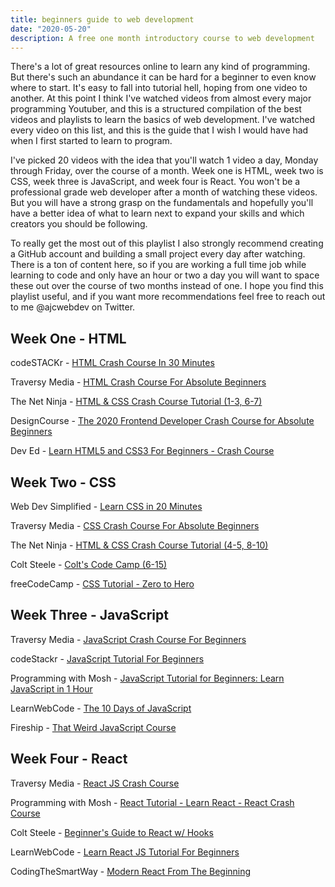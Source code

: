 ```yaml
---
title: beginners guide to web development
date: "2020-05-20"
description: A free one month introductory course to web development
---
```


There's a lot of great resources online to learn any kind of programming. But there's such an abundance it can be hard for a beginner to even know where to start. It's easy to fall into tutorial hell, hoping from one video to another. At this point I think I've watched videos from almost every major programming Youtuber, and this is a structured compilation of the best videos and playlists to learn the basics of web development. I've watched every video on this list, and this is the guide that I wish I would have had when I first started to learn to program.

I've picked 20 videos with the idea that you'll watch 1 video a day, Monday through Friday, over the course of a month. Week one is HTML, week two is CSS, week three is JavaScript, and week four is React. You won't be a professional grade web developer after a month of watching these videos. But you will have a strong grasp on the fundamentals and hopefully you'll have a better idea of what to learn next to expand your skills and which creators you should be following.

To really get the most out of this playlist I also strongly recommend creating a GitHub account and building a small project every day after watching. There is a ton of content here, so if you are working a full time job while learning to code and only have an hour or two a day you will want to space these out over the course of two months instead of one. I hope you find this playlist useful, and if you want more recommendations feel free to reach out to me @ajcwebdev on Twitter.

## Week One - HTML

codeSTACKr - [HTML Crash Course In 30 Minutes](https://www.youtube.com/watch?v=XiQ9rjaa2Ow)

Traversy Media - [HTML Crash Course For Absolute Beginners](https://www.youtube.com/watch?v=UB1O30fR-EE)

The Net Ninja - [HTML & CSS Crash Course Tutorial (1-3, 6-7)](https://www.youtube.com/playlist?list=PL4cUxeGkcC9ivBf_eKCPIAYXWzLlPAm6G)

DesignCourse - [The 2020 Frontend Developer Crash Course for Absolute Beginners](https://www.youtube.com/watch?v=QA0XpGhiz5w)

Dev Ed - [Learn HTML5 and CSS3 For Beginners - Crash Course](https://www.youtube.com/watch?v=vQWlgd7hV4A)

## Week Two - CSS

Web Dev Simplified - [Learn CSS in 20 Minutes](https://www.youtube.com/watch?v=1PnVor36_40)

Traversy Media - [CSS Crash Course For Absolute Beginners](https://www.youtube.com/watch?v=yfoY53QXEnI)

The Net Ninja - [HTML & CSS Crash Course Tutorial (4-5, 8-10)](https://www.youtube.com/playlist?list=PL4cUxeGkcC9ivBf_eKCPIAYXWzLlPAm6G)

Colt Steele - [Colt's Code Camp (6-15)](https://www.youtube.com/playlist?list=PLblA84xge2_xNtaFnZhefjFbnDrpySKD3)

freeCodeCamp - [CSS Tutorial - Zero to Hero](https://www.youtube.com/watch?v=1Rs2ND1ryYc)

## Week Three - JavaScript

Traversy Media - [JavaScript Crash Course For Beginners](https://www.youtube.com/watch?v=hdI2bqOjy3c)

codeStackr - [JavaScript Tutorial For Beginners](https://www.youtube.com/watch?v=d5ob3WAGeZE)

Programming with Mosh - [JavaScript Tutorial for Beginners: Learn JavaScript in 1 Hour](https://www.youtube.com/watch?v=W6NZfCO5SIk)

LearnWebCode - [The 10 Days of JavaScript](https://www.youtube.com/playlist?list=PLpcSpRrAaOaoIqHQddZOdbRrzr5dJtgSs)

Fireship - [That Weird JavaScript Course](https://www.youtube.com/playlist?list=PL0vfts4VzfNixzfaQWwDUg3W5TRbE7CyI)

## Week Four - React

Traversy Media - [React JS Crash Course](https://www.youtube.com/watch?v=sBws8MSXN7A)

Programming with Mosh - [React Tutorial - Learn React - React Crash Course](https://www.youtube.com/watch?v=Ke90Tje7VS0)

Colt Steele - [Beginner's Guide to React w/ Hooks](https://www.youtube.com/watch?v=9U3IhLAnSxM)

LearnWebCode - [Learn React JS Tutorial For Beginners](https://www.youtube.com/playlist?list=PLpcSpRrAaOaqONih-vl45TkLRgRzELLvI)

CodingTheSmartWay - [Modern React From The Beginning](https://www.youtube.com/playlist?list=PL2dKqfImstaRZG9XEpZxr2jb_lRWA1gZg)